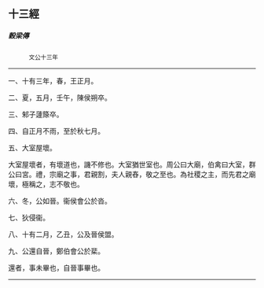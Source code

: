 

## 十三經

##### 穀梁傳
　　　`文公十三年`

* * *

一、十有三年，春，王正月。

二、夏，五月，壬午，陳侯朔卒。

三、邾子蘧篨卒。

四、自正月不雨，至於秋七月。

五、大室屋壞。

大室屋壞者，有壞道也，譏不修也。大室猶世室也。周公曰大廟，伯禽曰大室，群公曰宮。禮，宗廟之事，君親割，夫人親舂，敬之至也。為社稷之主，而先君之廟壞，極稱之，志不敬也。

六、冬，公如晉。衞侯會公於沓。

七、狄侵衞。

八、十有二月，乙丑，公及晉侯盟。

九、公還自晉，鄭伯會公於棐。

還者，事未畢也，自晉事畢也。

* * *

